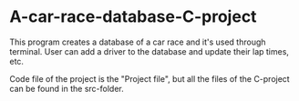 # A-car-race-database-C-project
This program creates a database of a car race and it's used through terminal. User can add a driver to the database and update their lap times, etc.

Code file of the project is the "Project file", but all the files of the C-project can be found in the src-folder.
